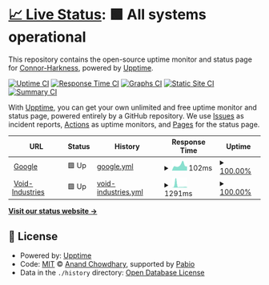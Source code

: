 # [📈 Live Status](https://Connor-Harkness.github.io/upptime): <!--live status--> **🟩 All systems operational**

This repository contains the open-source uptime monitor and status page for [Connor-Harkness](https://Connor-Harkness.github.io/upptime), powered by [Upptime](https://github.com/upptime/upptime).

[![Uptime CI](https://github.com/Connor-Harkness/upptime/workflows/Uptime%20CI/badge.svg)](https://github.com/Connor-Harkness/upptime/actions?query=workflow%3A%22Uptime+CI%22)
[![Response Time CI](https://github.com/Connor-Harkness/upptime/workflows/Response%20Time%20CI/badge.svg)](https://github.com/Connor-Harkness/upptime/actions?query=workflow%3A%22Response+Time+CI%22)
[![Graphs CI](https://github.com/Connor-Harkness/upptime/workflows/Graphs%20CI/badge.svg)](https://github.com/Connor-Harkness/upptime/actions?query=workflow%3A%22Graphs+CI%22)
[![Static Site CI](https://github.com/Connor-Harkness/upptime/workflows/Static%20Site%20CI/badge.svg)](https://github.com/Connor-Harkness/upptime/actions?query=workflow%3A%22Static+Site+CI%22)
[![Summary CI](https://github.com/Connor-Harkness/upptime/workflows/Summary%20CI/badge.svg)](https://github.com/Connor-Harkness/upptime/actions?query=workflow%3A%22Summary+CI%22)

With [Upptime](https://upptime.js.org), you can get your own unlimited and free uptime monitor and status page, powered entirely by a GitHub repository. We use [Issues](https://github.com/Connor-Harkness/upptime/issues) as incident reports, [Actions](https://github.com/Connor-Harkness/upptime/actions) as uptime monitors, and [Pages](https://Connor-Harkness.github.io/upptime) for the status page.

<!--start: status pages-->
<!-- This summary is generated by Upptime (https://github.com/upptime/upptime) -->
<!-- Do not edit this manually, your changes will be overwritten -->
<!-- prettier-ignore -->
| URL | Status | History | Response Time | Uptime |
| --- | ------ | ------- | ------------- | ------ |
| <img alt="" src="https://icons.duckduckgo.com/ip3/www.google.com.ico" height="13"> [Google](https://www.google.com) | 🟩 Up | [google.yml](https://github.com/Connor-Harkness/upptime/commits/HEAD/history/google.yml) | <details><summary><img alt="Response time graph" src="./graphs/google/response-time-week.png" height="20"> 102ms</summary><br><a href="https://Connor-Harkness.github.io/upptime/history/google"><img alt="Response time 92" src="https://img.shields.io/endpoint?url=https%3A%2F%2Fraw.githubusercontent.com%2FConnor-Harkness%2Fupptime%2FHEAD%2Fapi%2Fgoogle%2Fresponse-time.json"></a><br><a href="https://Connor-Harkness.github.io/upptime/history/google"><img alt="24-hour response time 79" src="https://img.shields.io/endpoint?url=https%3A%2F%2Fraw.githubusercontent.com%2FConnor-Harkness%2Fupptime%2FHEAD%2Fapi%2Fgoogle%2Fresponse-time-day.json"></a><br><a href="https://Connor-Harkness.github.io/upptime/history/google"><img alt="7-day response time 102" src="https://img.shields.io/endpoint?url=https%3A%2F%2Fraw.githubusercontent.com%2FConnor-Harkness%2Fupptime%2FHEAD%2Fapi%2Fgoogle%2Fresponse-time-week.json"></a><br><a href="https://Connor-Harkness.github.io/upptime/history/google"><img alt="30-day response time 92" src="https://img.shields.io/endpoint?url=https%3A%2F%2Fraw.githubusercontent.com%2FConnor-Harkness%2Fupptime%2FHEAD%2Fapi%2Fgoogle%2Fresponse-time-month.json"></a><br><a href="https://Connor-Harkness.github.io/upptime/history/google"><img alt="1-year response time 92" src="https://img.shields.io/endpoint?url=https%3A%2F%2Fraw.githubusercontent.com%2FConnor-Harkness%2Fupptime%2FHEAD%2Fapi%2Fgoogle%2Fresponse-time-year.json"></a></details> | <details><summary><a href="https://Connor-Harkness.github.io/upptime/history/google">100.00%</a></summary><a href="https://Connor-Harkness.github.io/upptime/history/google"><img alt="All-time uptime 100.00%" src="https://img.shields.io/endpoint?url=https%3A%2F%2Fraw.githubusercontent.com%2FConnor-Harkness%2Fupptime%2FHEAD%2Fapi%2Fgoogle%2Fuptime.json"></a><br><a href="https://Connor-Harkness.github.io/upptime/history/google"><img alt="24-hour uptime 100.00%" src="https://img.shields.io/endpoint?url=https%3A%2F%2Fraw.githubusercontent.com%2FConnor-Harkness%2Fupptime%2FHEAD%2Fapi%2Fgoogle%2Fuptime-day.json"></a><br><a href="https://Connor-Harkness.github.io/upptime/history/google"><img alt="7-day uptime 100.00%" src="https://img.shields.io/endpoint?url=https%3A%2F%2Fraw.githubusercontent.com%2FConnor-Harkness%2Fupptime%2FHEAD%2Fapi%2Fgoogle%2Fuptime-week.json"></a><br><a href="https://Connor-Harkness.github.io/upptime/history/google"><img alt="30-day uptime 100.00%" src="https://img.shields.io/endpoint?url=https%3A%2F%2Fraw.githubusercontent.com%2FConnor-Harkness%2Fupptime%2FHEAD%2Fapi%2Fgoogle%2Fuptime-month.json"></a><br><a href="https://Connor-Harkness.github.io/upptime/history/google"><img alt="1-year uptime 100.00%" src="https://img.shields.io/endpoint?url=https%3A%2F%2Fraw.githubusercontent.com%2FConnor-Harkness%2Fupptime%2FHEAD%2Fapi%2Fgoogle%2Fuptime-year.json"></a></details>
| <img alt="" src="https://icons.duckduckgo.com/ip3/void-industries.co.uk.ico" height="13"> [Void-Industries](https://void-industries.co.uk) | 🟩 Up | [void-industries.yml](https://github.com/Connor-Harkness/upptime/commits/HEAD/history/void-industries.yml) | <details><summary><img alt="Response time graph" src="./graphs/void-industries/response-time-week.png" height="20"> 1291ms</summary><br><a href="https://Connor-Harkness.github.io/upptime/history/void-industries"><img alt="Response time 862" src="https://img.shields.io/endpoint?url=https%3A%2F%2Fraw.githubusercontent.com%2FConnor-Harkness%2Fupptime%2FHEAD%2Fapi%2Fvoid-industries%2Fresponse-time.json"></a><br><a href="https://Connor-Harkness.github.io/upptime/history/void-industries"><img alt="24-hour response time 335" src="https://img.shields.io/endpoint?url=https%3A%2F%2Fraw.githubusercontent.com%2FConnor-Harkness%2Fupptime%2FHEAD%2Fapi%2Fvoid-industries%2Fresponse-time-day.json"></a><br><a href="https://Connor-Harkness.github.io/upptime/history/void-industries"><img alt="7-day response time 1291" src="https://img.shields.io/endpoint?url=https%3A%2F%2Fraw.githubusercontent.com%2FConnor-Harkness%2Fupptime%2FHEAD%2Fapi%2Fvoid-industries%2Fresponse-time-week.json"></a><br><a href="https://Connor-Harkness.github.io/upptime/history/void-industries"><img alt="30-day response time 862" src="https://img.shields.io/endpoint?url=https%3A%2F%2Fraw.githubusercontent.com%2FConnor-Harkness%2Fupptime%2FHEAD%2Fapi%2Fvoid-industries%2Fresponse-time-month.json"></a><br><a href="https://Connor-Harkness.github.io/upptime/history/void-industries"><img alt="1-year response time 862" src="https://img.shields.io/endpoint?url=https%3A%2F%2Fraw.githubusercontent.com%2FConnor-Harkness%2Fupptime%2FHEAD%2Fapi%2Fvoid-industries%2Fresponse-time-year.json"></a></details> | <details><summary><a href="https://Connor-Harkness.github.io/upptime/history/void-industries">100.00%</a></summary><a href="https://Connor-Harkness.github.io/upptime/history/void-industries"><img alt="All-time uptime 100.00%" src="https://img.shields.io/endpoint?url=https%3A%2F%2Fraw.githubusercontent.com%2FConnor-Harkness%2Fupptime%2FHEAD%2Fapi%2Fvoid-industries%2Fuptime.json"></a><br><a href="https://Connor-Harkness.github.io/upptime/history/void-industries"><img alt="24-hour uptime 100.00%" src="https://img.shields.io/endpoint?url=https%3A%2F%2Fraw.githubusercontent.com%2FConnor-Harkness%2Fupptime%2FHEAD%2Fapi%2Fvoid-industries%2Fuptime-day.json"></a><br><a href="https://Connor-Harkness.github.io/upptime/history/void-industries"><img alt="7-day uptime 100.00%" src="https://img.shields.io/endpoint?url=https%3A%2F%2Fraw.githubusercontent.com%2FConnor-Harkness%2Fupptime%2FHEAD%2Fapi%2Fvoid-industries%2Fuptime-week.json"></a><br><a href="https://Connor-Harkness.github.io/upptime/history/void-industries"><img alt="30-day uptime 100.00%" src="https://img.shields.io/endpoint?url=https%3A%2F%2Fraw.githubusercontent.com%2FConnor-Harkness%2Fupptime%2FHEAD%2Fapi%2Fvoid-industries%2Fuptime-month.json"></a><br><a href="https://Connor-Harkness.github.io/upptime/history/void-industries"><img alt="1-year uptime 100.00%" src="https://img.shields.io/endpoint?url=https%3A%2F%2Fraw.githubusercontent.com%2FConnor-Harkness%2Fupptime%2FHEAD%2Fapi%2Fvoid-industries%2Fuptime-year.json"></a></details>

<!--end: status pages-->

[**Visit our status website →**](https://Connor-Harkness.github.io/upptime)

## 📄 License

- Powered by: [Upptime](https://github.com/upptime/upptime)
- Code: [MIT](./LICENSE) © [Anand Chowdhary](https://anandchowdhary.com), supported by [Pabio](https://pabio.com)
- Data in the `./history` directory: [Open Database License](https://opendatacommons.org/licenses/odbl/1-0/)
